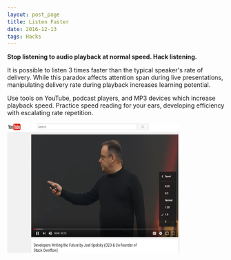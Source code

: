 ```yaml
---
layout: post_page
title: Listen Faster 
date: 2016-12-13
tags: Hacks
---
```

**Stop listening to audio playback at normal speed. Hack listening.**

It is possible to listen 3 times faster than the typical speaker's rate of delivery. While this paradox affects attention span during live presentations, manipulating delivery rate during playback increases learning potential.

Use tools on YouTube, podcast players, and MP3 devices which increase playback speed. Practice speed reading for your ears, developing efficiency with escalating rate repetition.
<br><br>
<img class="postIMG" height="300" width="400" src="/images/IncreaseRate.jpg"/>
